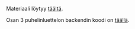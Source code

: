 Materiaali löytyy [täältä](https://fullstack-hy.github.io/).

Osan 3 puhelinluettelon backendin koodi on [täällä](https://github.com/vilmakoo/puhelinluettelo_backend).
